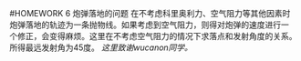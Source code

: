 #HOMEWORK 6 炮弹落地的问题
在不考虑科里奥利力、空气阻力等其他因素时炮弹落地的轨迹为一条抛物线。如果考虑到空气阻力，则得对炮弹的速度进行一
个修正，会变得麻烦。这里在不考虑空气阻力的情况下求落点和发射角度的关系。
  所得最远发射角为45度。
*这里致谢wucanon同学。*
